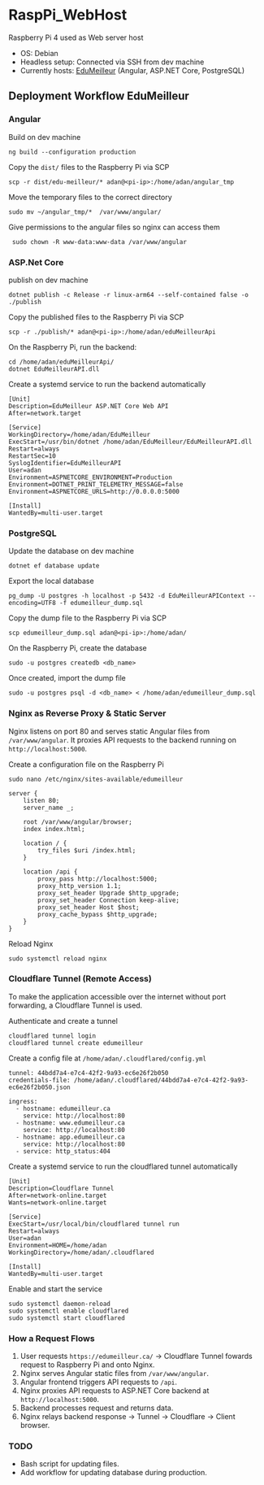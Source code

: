 # RaspPi_WebHost

Raspberry Pi 4 used as Web server host

- OS: Debian
- Headless setup: Connected via SSH from dev machine
- Currently hosts: [EduMeilleur](https://github.com/AdanRiasat/EduMeilleur) (Angular, ASP.NET Core, PostgreSQL)

## Deployment Workflow EduMeilleur

### Angular

Build on dev machine
```
ng build --configuration production
```

Copy the `dist/` files to the Raspberry Pi via SCP
```
scp -r dist/edu-meilleur/* adan@<pi-ip>:/home/adan/angular_tmp
```

Move the temporary files to the correct directory
```
sudo mv ~/angular_tmp/*  /var/www/angular/
```

Give permissions to the angular files so nginx can access them
```
 sudo chown -R www-data:www-data /var/www/angular
```

### ASP.Net Core

publish on dev machine
```
dotnet publish -c Release -r linux-arm64 --self-contained false -o ./publish
```

Copy the published files to the Raspberry Pi via SCP
```
scp -r ./publish/* adan@<pi-ip>:/home/adan/eduMeilleurApi
```

On the Raspberry Pi, run the backend:
```
cd /home/adan/eduMeilleurApi/
dotnet EduMeilleurAPI.dll
```
Create a systemd service to run the backend automatically
```
[Unit]
Description=EduMeilleur ASP.NET Core Web API
After=network.target

[Service]
WorkingDirectory=/home/adan/EduMeilleur
ExecStart=/usr/bin/dotnet /home/adan/EduMeilleur/EduMeilleurAPI.dll
Restart=always
RestartSec=10
SyslogIdentifier=EduMeilleurAPI
User=adan
Environment=ASPNETCORE_ENVIRONMENT=Production
Environment=DOTNET_PRINT_TELEMETRY_MESSAGE=false
Environment=ASPNETCORE_URLS=http://0.0.0.0:5000

[Install]
WantedBy=multi-user.target
```

### PostgreSQL

Update the database on dev machine
```
dotnet ef database update
```

Export the local database
```
pg_dump -U postgres -h localhost -p 5432 -d EduMeilleurAPIContext --encoding=UTF8 -f edumeilleur_dump.sql
```

Copy the dump file to the Raspberry Pi via SCP
```
scp edumeilleur_dump.sql adan@<pi-ip>:/home/adan/
```

On the Raspberry Pi, create the database
```
sudo -u postgres createdb <db_name>
```

Once created, import the dump file
```
sudo -u postgres psql -d <db_name> < /home/adan/edumeilleur_dump.sql
```

### Nginx as Reverse Proxy & Static Server

Nginx listens on port 80 and serves static Angular files from `/var/www/angular`. It proxies API requests to the backend running on `http://localhost:5000`.

Create a configuration file on the Raspberry Pi
```
sudo nano /etc/nginx/sites-available/edumeilleur
```
```
server {
    listen 80;
    server_name _;

    root /var/www/angular/browser;
    index index.html;

    location / {
        try_files $uri /index.html;
    }

    location /api {
        proxy_pass http://localhost:5000;
        proxy_http_version 1.1;
        proxy_set_header Upgrade $http_upgrade;
        proxy_set_header Connection keep-alive;
        proxy_set_header Host $host;
        proxy_cache_bypass $http_upgrade;
    }
}
```

Reload Nginx
```
sudo systemctl reload nginx
```

### Cloudflare Tunnel (Remote Access)

To make the application accessible over the internet without port forwarding, a Cloudflare Tunnel is used.

Authenticate and create a tunnel
```
cloudflared tunnel login
cloudflared tunnel create edumeilleur
```

Create a config file at `/home/adan/.cloudflared/config.yml`
```
tunnel: 44bdd7a4-e7c4-42f2-9a93-ec6e26f2b050
credentials-file: /home/adan/.cloudflared/44bdd7a4-e7c4-42f2-9a93-ec6e26f2b050.json

ingress:
  - hostname: edumeilleur.ca
    service: http://localhost:80
  - hostname: www.edumeilleur.ca
    service: http://localhost:80
  - hostname: app.edumeilleur.ca
    service: http://localhost:80
  - service: http_status:404
```

Create a systemd service to run the cloudflared tunnel automatically
```
[Unit]
Description=Cloudflare Tunnel
After=network-online.target
Wants=network-online.target

[Service]
ExecStart=/usr/local/bin/cloudflared tunnel run
Restart=always
User=adan
Environment=HOME=/home/adan
WorkingDirectory=/home/adan/.cloudflared

[Install]
WantedBy=multi-user.target
```

Enable and start the service
```
sudo systemctl daemon-reload
sudo systemctl enable cloudflared
sudo systemctl start cloudflared
```

### How a Request Flows 

1. User requests `https://edumeilleur.ca/` → Cloudflare Tunnel fowards request to Raspberry Pi and onto Nginx.
2. Nginx serves Angular static files from `/var/www/angular`.
3. Angular frontend triggers API requests to `/api`.
4. Nginx proxies API requests to ASP.NET Core backend at `http://localhost:5000`.
5. Backend processes request and returns data.
6. Nginx relays backend response → Tunnel → Cloudflare → Client browser.

### TODO

- Bash script for updating files.
- Add workflow for updating database during production.